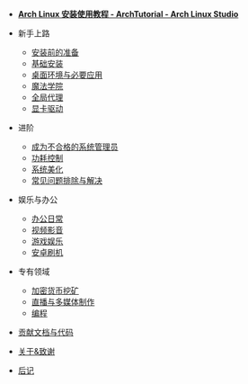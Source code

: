 - [**Arch Linux 安装使用教程 - ArchTutorial - Arch Linux Studio**](/)

- 新手上路

  - [安装前的准备](/rookie/archlinux_pre_install)
  - [基础安装](/rookie/basic_install)
  - [桌面环境与必要应用](/rookie/DE&App)
  - [魔法学院](/rookie/fxckGFW)
  - [全局代理](/rookie/transparentProxy)
  - [显卡驱动](/rookie/graphic_driver)

- 进阶

  - [成为不合格的系统管理员](/advanced/beAdmin)
  - [功耗控制](/advanced/undervoltage)
  - [系统美化](/advanced/beauty)
    <!-- - [AUR打包](/advanced/AUR) -->
    <!-- - [WireGuard](https://wiki.archlinux.org/title/WireGuard) -->
  - [常见问题排除与解决](/advanced/troubleshooting)

- 娱乐与办公

  - [办公日常](/play&office/office)
  - [视频影音](/play&office/media)
  - [游戏娱乐](/play&office/play)
  - [安卓刷机](/play&office/android)

- 专有领域

  - [加密货币挖矿](/exclusive/mine)
  - [直播与多媒体制作](/exclusive/media)
  - [编程](/exclusive/code)

- [贡献文档与代码](contribution.md)
- [关于&致谢](about.md)
- [后记](postscript.md)
